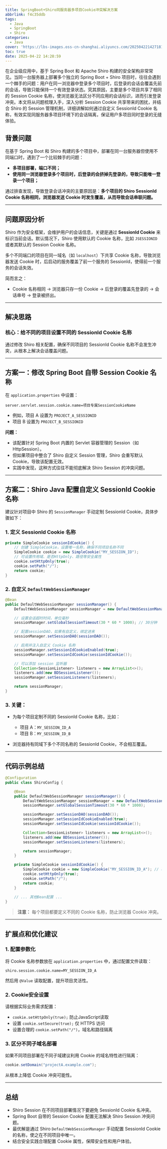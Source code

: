 ```yaml
---
title: SpringBoot+Shiro同服务器多项目Cookie冲突解决方案
abbrlink: f4c35ddb
tags:
  - Java
  - SpringBoot
  - Shiro
categories:
  - Java
cover: 'https://lbs-images.oss-cn-shanghai.aliyuncs.com/20250422142718117.png'
toc: true
date: 2025-04-22 14:28:59
---
```


在企业级应用中，基于 Spring Boot 和 Apache Shiro 构建的安全架构非常常见。当同一台服务器上部署多个独立的 Spring Boot + Shiro 项目时，往往会遇到一个棘手的问题：用户在同一浏览器中登录多个项目时，后登录的会话会覆盖先前的会话，导致只能保持一个有效登录状态。究其原因，主要是多个项目共享了相同的 Session Cookie 名称，使浏览器无法区分不同应用的会话标识，进而引发登录冲突。本文将从问题梳理入手，深入分析 Session Cookie 共享带来的困扰，并结合 Shiro 的 Session 管理机制，详细讲解如何通过自定义 SessionId Cookie 名称，有效实现同服务器多项目环境下的会话隔离，保证用户多项目同时登录的无缝体验。

<!-- more -->

## 背景问题

在基于 Spring Boot 和 Shiro 构建的多个项目中，部署在同一台服务器但使用不同端口时，遇到了一个比较棘手的问题：

- **多项目部署，端口不同；**
- **使用同一浏览器登录多个项目时，后登录的会挤掉先登录的，导致只能唯一登录一个项目；**

通过排查发现，导致登录会话冲突的主要原因是：**多个项目的 Shiro SessionId Cookie 名称相同，浏览器发送 Cookie 时发生覆盖，从而导致会话串联问题。**

---

## 问题原因分析

Shiro 作为安全框架，会维护用户的会话信息，关键是通过 **SessionId Cookie** 来标识当前会话。默认情况下，Shiro 使用默认的 Cookie 名称，比如 `JSESSIONID` 或者其默认的 Session Cookie 名称。

多个不同端口的项目在同一域名（如 `localhost`）下共享 Cookie 名称，导致浏览器发送 Cookie 时，后启动的服务覆盖了前一个服务的 SessionId，使得前一个服务的会话失效。

简而言之：

- Cookie 名称相同 → 浏览器只存一份 Cookie → 后登录的覆盖先登录的 → 会话串号 → 登录被挤出。

---

## 解决思路

### 核心：给不同的项目设置不同的 **SessionId Cookie 名称**

通过修改 Shiro 相关配置，确保不同项目的 SessionId Cookie 名称不会发生冲突，从根本上解决会话覆盖问题。

---

## 方案一：修改 Spring Boot 自带 Session Cookie 名称

在 `application.properties` 中设置：

```properties
server.servlet.session.cookie.name=项目专属SessionCookieName
```

- 例如，项目 A 设置为 `PROJECT_A_SESSIONID`
- 项目 B 设置为 `PROJECT_B_SESSIONID`

**问题：**

- 该配置针对 Spring Boot 内置的 Servlet 容器管理的 Session（如 HttpSession）。
- 但如果项目中整合了 Shiro 自定义 Session 管理，Shiro 会重写默认 Cookie，导致该配置无效。
- 实践中发现，这种方式往往不能彻底解决 Shiro Session 的冲突问题。

---

## 方案二：Shiro Java 配置自定义 SessionId Cookie 名称

建议针对项目中 Shiro 的 `SessionManager` 手动定制 SessionId Cookie，具体步骤如下：

### 1. 定义 SessionId Cookie 名称

```java
private SimpleCookie sessionIdCookie() {
    // 创建 SimpleCookie，设置唯一名称，确保不同项目名称不同
    SimpleCookie cookie = new SimpleCookie("MY_SESSION_ID");
    // 可设置作用域、是否HttpOnly、路径等安全属性
    cookie.setHttpOnly(true);
    cookie.setPath("/");
    return cookie;
}
```

### 2. 自定义 `DefaultWebSessionManager`

```java
@Bean
public DefaultWebSessionManager sessionManager() {
    DefaultWebSessionManager sessionManager = new DefaultWebSessionManager();

    // 设置会话超时时间，单位毫秒
    sessionManager.setGlobalSessionTimeout(30 * 60 * 1000); // 30分钟

    // 配置sessionDAO，如果有自定义，绑定进来
    sessionManager.setSessionDAO(sessionDAO());

    // 启用并注入自定义 Cookie 名称
    sessionManager.setSessionIdCookieEnabled(true);
    sessionManager.setSessionIdCookie(sessionIdCookie());

    // 可以添加 session 监听器
    Collection<SessionListener> listeners = new ArrayList<>();
    listeners.add(new BDSessionListener());
    sessionManager.setSessionListeners(listeners);

    return sessionManager;
}
```

### 3. 关键：

- 为每个项目定制不同的 SessionId Cookie 名称，比如：

    - 项目 A：`MY_SESSION_ID_A`
    - 项目 B：`MY_SESSION_ID_B`

- 浏览器持有同域下多个不同名称的 SessionId Cookie，不会相互覆盖。

---

## 代码示例总结

```java
@Configuration
public class ShiroConfig {

    @Bean
    public DefaultWebSessionManager sessionManager() {
        DefaultWebSessionManager sessionManager = new DefaultWebSessionManager();
        sessionManager.setGlobalSessionTimeout(30 * 60 * 1000);

        sessionManager.setSessionDAO(sessionDAO());
        sessionManager.setSessionIdCookieEnabled(true);
        sessionManager.setSessionIdCookie(sessionIdCookie());

        Collection<SessionListener> listeners = new ArrayList<>();
        listeners.add(new BDSessionListener());
        sessionManager.setSessionListeners(listeners);

        return sessionManager;
    }

    private SimpleCookie sessionIdCookie() {
        SimpleCookie cookie = new SimpleCookie("MY_SESSION_ID_A"); // 项目A专属Cookie名
        cookie.setHttpOnly(true);
        cookie.setPath("/");
        return cookie;
    }
    
    // ... 其他Bean配置 ...
}
```

> **注意：** 每个项目都要定义不同的 Cookie 名称，防止浏览器 Cookie 冲突。

---

## 扩展点和优化建议

### 1. 配置参数化

将 Cookie 名称参数放在 `application.properties` 中，通过配置文件读取：

```properties
shiro.session.cookie.name=MY_SESSION_ID_A
```

然后用 `@Value` 读取配置，提升项目灵活性。

### 2. Cookie安全设置

请根据实际业务需求配置：

- `cookie.setHttpOnly(true);` 防止JavaScript读取
- 设置 `cookie.setSecure(true);` 仅 HTTPS 访问
- 设置合理的 `cookie.setPath("/")`，域名和路径隔离

### 3. 区分不同子域名部署

如果不同项目部署在不同子域建议利用 Cookie 的域名特性进行隔离：

```java
cookie.setDomain("projectA.example.com");
```

从根本上降低 Cookie 冲突可能性。

---

## 总结

- Shiro Session 在不同项目部署情况下要避免 SessionId Cookie 名冲突。
- Spring Boot 自带的 Session Cookie 配置无法解决 Shiro Session 冲突问题。
- 最优解是通过 Shiro `DefaultWebSessionManager` 手动配置 SessionId Cookie 的名称，使之在不同项目中唯一。
- 结合安全实践合理配置 Cookie 属性，保障安全性和用户体验。